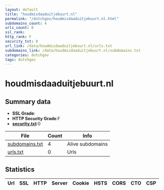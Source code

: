 ```yaml
---
layout: default
title: "houdmisdaaduitjebuurt.nl"
permalink: "/dutchgov/houdmisdaaduitjebuurt.nl.html"
subdomains_count: 4
urls_count: 0
ssl_rank: 
http_rank: F
security_txt: 0
url_link: /data/houdmisdaaduitjebuurt.nl/urls.txt
subdomains_link: /data/houdmisdaaduitjebuurt.nl/subdomains.txt
categories: dutchgov
tags: dutchgov
---
```



# houdmisdaaduitjebuurt.nl
## Summary data


 - **SSL Grade**:
 - **HTTP Security Grade**:F
 - **[security.txt](https://www.digitaleoverheid.nl/nieuws/standaard-security-txt-nu-verplicht-voor-overheid/)**:0


| File       | Count | Info |
|------------|-------|------|
|[subdomains.txt](/DutchGovScope/data/houdmisdaaduitjebuurt.nl/subdomains.txt)|4|Alive subdomains|
|[urls.txt](/DutchGovScope/data/houdmisdaaduitjebuurt.nl/urls.txt)|0|Urls|


## Statistics


| Url | SSL | HTTP | Server | Cookie | HSTS | CORS | CTO | CSP | XFO | XXP | RP |FP| Tech |Title |
|--------|-------|-------|------|------|------|------|------|------|------|------|------|------|------|------|


